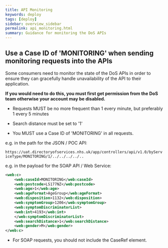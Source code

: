 ```yaml
---
title: API Monitoring
keywords: deploy
tags: [deploy]
sidebar: overview_sidebar
permalink: api_monitoring.html
summary: Guidance for monitoring the DoS APIs
---
```


## Use a Case ID of 'MONITORING' when sending monitoring requests into the APIs

Some consumers need to monitor the state of the DoS APIs in order to ensure they can gracefully handle unavailability of the API to their application.

**If you would need to do this, you must first get permission from the DoS team otherwise your account may be disabled.**

* Requests MUST be no more frequent than 1 every minute, but preferably 1 every 5 minutes

* Search distance must be set to '1'

* You MUST use a Case ID of 'MONITORING' in all requests.

e.g. in the path for the JSON / POC API:

`https://uat.directoryofservices.nhs.uk/app/controllers/api/v1.0/byServiceType/MONITORING/1/../../../../..`

e.g. in the payload for the SOAP API / Web Service:

```xml
<web:c>
    <web:caseId>MONITORING</web:caseId>
    <web:postcode>LS177NZ</web:postcode>
    <web:age>1</web:age>
    <web:ageFormat>AgeGroup</web:ageFormat>
    <web:disposition>1132</web:disposition>
    <web:symptomGroup>1206</web:symptomGroup>
    <web:symptomDiscriminatorList>
    <web:int>4193</web:int>
    </web:symptomDiscriminatorList>
    <web:searchDistance>1</web:searchDistance>
    <web:gender>M</web:gender>
</web:c>
```

* For SOAP requests, you should not include the CaseRef element.

